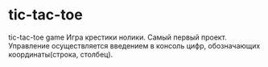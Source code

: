 # tic-tac-toe
tic-tac-toe game
Игра крестики нолики.
Самый первый проект.
Управление осуществляется введением в консоль цифр, обозначающих координаты(строка, столбец).
